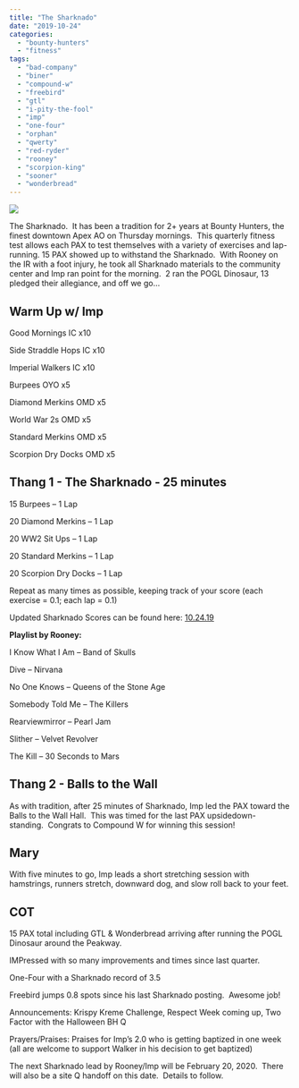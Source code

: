 ```yaml
---
title: "The Sharknado"
date: "2019-10-24"
categories: 
  - "bounty-hunters"
  - "fitness"
tags: 
  - "bad-company"
  - "biner"
  - "compound-w"
  - "freebird"
  - "gtl"
  - "i-pity-the-fool"
  - "imp"
  - "one-four"
  - "orphan"
  - "qwerty"
  - "red-ryder"
  - "rooney"
  - "scorpion-king"
  - "sooner"
  - "wonderbread"
---
```


![](https://resizing.flixster.com/F1pCAGkXilcOIUkTkznPWnf19sU=/2048x1512/v1.bjsxNjYzNzU0O2o7MTgyNDQ7MTIwMDsyMDQ4OzE1MTI)

The Sharknado.  It has been a tradition for 2+ years at Bounty Hunters, the finest downtown Apex AO on Thursday mornings.  This quarterly fitness test allows each PAX to test themselves with a variety of exercises and lap-running. 15 PAX showed up to withstand the Sharknado.  With Rooney on the IR with a foot injury, he took all Sharknado materials to the community center and Imp ran point for the morning.  2 ran the POGL Dinosaur, 13 pledged their allegiance, and off we go…

## Warm Up w/ Imp

Good Mornings IC x10

Side Straddle Hops IC x10

Imperial Walkers IC x10

Burpees OYO x5

Diamond Merkins OMD x5

World War 2s OMD x5

Standard Merkins OMD x5

Scorpion Dry Docks OMD x5

## Thang 1 - The Sharknado - 25 minutes

15 Burpees – 1 Lap

20 Diamond Merkins – 1 Lap

20 WW2 Sit Ups – 1 Lap

20 Standard Merkins – 1 Lap

20 Scorpion Dry Docks – 1 Lap

Repeat as many times as possible, keeping track of your score (each exercise = 0.1; each lap = 0.1)

Updated Sharknado Scores can be found here: [10.24.19](https://docs.google.com/spreadsheets/d/19omxlg7GBDddLIf67Ta9b2hWaDmwiND9YrPF57Bxuho/edit?usp=sharing)

**Playlist by Rooney:**

I Know What I Am – Band of Skulls

Dive – Nirvana

No One Knows – Queens of the Stone Age

Somebody Told Me – The Killers

Rearviewmirror – Pearl Jam

Slither – Velvet Revolver

The Kill – 30 Seconds to Mars

## Thang 2 - Balls to the Wall

As with tradition, after 25 minutes of Sharknado, Imp led the PAX toward the Balls to the Wall Hall.  This was timed for the last PAX upsidedown-standing.  Congrats to Compound W for winning this session!

## Mary

With five minutes to go, Imp leads a short stretching session with hamstrings, runners stretch, downward dog, and slow roll back to your feet.

## COT

15 PAX total including GTL & Wonderbread arriving after running the POGL Dinosaur around the Peakway.

IMPressed with so many improvements and times since last quarter. 

One-Four with a Sharknado record of 3.5

Freebird jumps 0.8 spots since his last Sharknado posting.  Awesome job!

Announcements: Krispy Kreme Challenge, Respect Week coming up, Two Factor with the Halloween BH Q

Prayers/Praises: Praises for Imp’s 2.0 who is getting baptized in one week (all are welcome to support Walker in his decision to get baptized)

The next Sharknado lead by Rooney/Imp will be February 20, 2020.  There will also be a site Q handoff on this date.  Details to follow.
